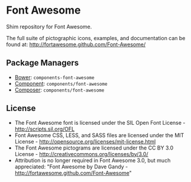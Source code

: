 Font Awesome
============

Shim repository for Font Awesome.

The full suite of pictographic icons, examples, and documentation can be found at:
http://fortawesome.github.com/Font-Awesome/


Package Managers
----------------

* [Bower](http://bower.io): `components-font-awesome`
* [Component](https://github.com/component/component): `components/font-awesome`
* [Composer](http://packagist.org/packages/components/font-awesome): `components/font-awesome`


License
-------

- The Font Awesome font is licensed under the SIL Open Font License - http://scripts.sil.org/OFL
- Font Awesome CSS, LESS, and SASS files are licensed under the MIT License - http://opensource.org/licenses/mit-license.html
- The Font Awesome pictograms are licensed under the CC BY 3.0 License - http://creativecommons.org/licenses/by/3.0/
- Attribution is no longer required in Font Awesome 3.0, but much appreciated: "Font Awesome by Dave Gandy - http://fortawesome.github.com/Font-Awesome"
